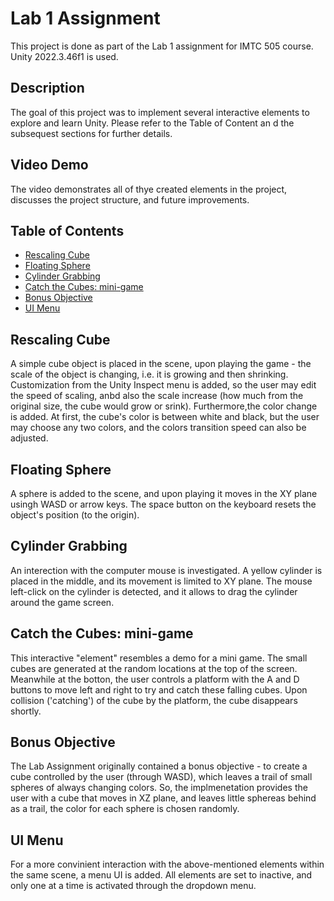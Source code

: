 # Lab 1 Assignment
This project is done as part of the Lab 1 assignment for IMTC 505 course.
Unity 2022.3.46f1 is used.

## Description
The goal of this project was to implement several interactive elements to explore and learn Unity. Please refer to the Table of Content an d the subsequest sections for further details.

## Video Demo
The video demonstrates all of thye created elements in the project, discusses the project structure, and future improvements.

## Table of Contents
- [Rescaling Cube](#rescaling-cube)
- [Floating Sphere](#floating-sphere)
- [Cylinder Grabbing](#cylinder-grabbing)
- [Catch the Cubes: mini-game](#catch-the-cubes-mini-game)
- [Bonus Objective](#bonus-objective)
- [UI Menu](#ui-menu)


## Rescaling Cube
A simple cube object is placed in the scene, upon playing the game - the scale of the object is changing, i.e. it is growing and then shrinking. Customization from the Unity Inspect menu is added, so the user may edit the speed of scaling, anbd also the scale increase (how much from the original size, the cube would grow or srink). Furthermore,the color change is added. At first, the cube's color is between white and black, but the user may choose any two colors, and the colors transition speed can also be adjusted.

## Floating Sphere
A sphere is added to the scene, and upon playing it moves in the XY plane usingh WASD or arrow keys. The space button on the keyboard resets the object's position (to the origin).

## Cylinder Grabbing
An interection with the computer mouse is investigated. A yellow cylinder is placed in the middle, and its movement is limited to XY plane. The mouse left-click on the cylinder is detected, and it allows to drag the cylinder around the game screen.

## Catch the Cubes: mini-game
This interactive "element" resembles a demo for a mini game. The small cubes are generated at the random locations at the top of the screen. Meanwhile at the botton, the user controls a platform with the A and D buttons to move left and right to try and catch these falling cubes. Upon collision ('catching') of the cube by the platform, the cube disappears shortly. 

## Bonus Objective
The Lab Assignment originally contained a bonus objective - to create a cube controlled by the user (through WASD), which leaves a trail of small spheres of always changing colors. So, the implmenetation provides the user with a cube that moves in XZ plane, and leaves little sphereas behind as a trail, the color for each sphere is chosen randomly. 

## UI Menu
For a more convinient interaction with the above-mentioned elements within the same scene, a menu UI is added. All elements are set to inactive, and only one at a time is activated through the dropdown menu.
